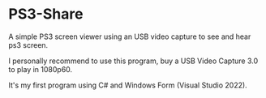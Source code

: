 # PS3-Share
A simple PS3 screen viewer using an USB video capture to see and hear ps3 screen.

I personally recommend to use this program, buy a USB Video Capture 3.0 to play in 1080p60.

It's my first program using C# and Windows Form (Visual Studio 2022).
